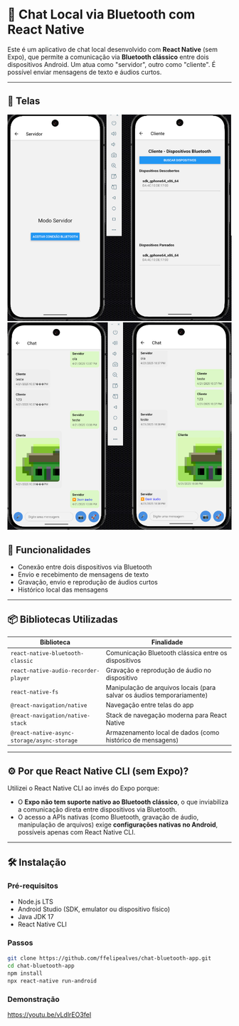 # 📱 Chat Local via Bluetooth com React Native

Este é um aplicativo de chat local desenvolvido com **React Native** (sem Expo), que permite a comunicação via **Bluetooth clássico** entre dois dispositivos Android. Um atua como "servidor", outro como "cliente". É possível enviar mensagens de texto e áudios curtos.

---
## 📱 Telas
![Tela de bluetooth](./assets/telas1.jpeg)
![Tela de chat](./assets/telas2.jpeg)


## 🚀 Funcionalidades

- Conexão entre dois dispositivos via Bluetooth
- Envio e recebimento de mensagens de texto
- Gravação, envio e reprodução de áudios curtos
- Histórico local das mensagens

---

## 📦 Bibliotecas Utilizadas

| Biblioteca                         | Finalidade                                                                 |
|------------------------------------|---------------------------------------------------------------------------|
| `react-native-bluetooth-classic`   | Comunicação Bluetooth clássica entre os dispositivos                      |
| `react-native-audio-recorder-player` | Gravação e reprodução de áudio no dispositivo                             |
| `react-native-fs`                  | Manipulação de arquivos locais (para salvar os áudios temporariamente)   |
| `@react-navigation/native`         | Navegação entre telas do app                                             |
| `@react-navigation/native-stack`   | Stack de navegação moderna para React Native                             |
| `@react-native-async-storage/async-storage` | Armazenamento local de dados (como histórico de mensagens)               |


---

## ⚙️ Por que **React Native CLI** (sem Expo)?

Utilizei o React Native CLI ao invés do Expo porque:

- O **Expo não tem suporte nativo ao Bluetooth clássico**, o que inviabiliza a comunicação direta entre dispositivos via Bluetooth.
- O acesso a APIs nativas (como Bluetooth, gravação de áudio, manipulação de arquivos) exige **configurações nativas no Android**, possíveis apenas com React Native CLI.

---

## 🛠️ Instalação

### Pré-requisitos

- Node.js LTS
- Android Studio (SDK, emulator ou dispositivo físico)
- Java JDK 17
- React Native CLI

### Passos

```bash
git clone https://github.com/ffelipealves/chat-bluetooth-app.git
cd chat-bluetooth-app
npm install
npx react-native run-android
```
### Demonstração
https://youtu.be/vLdlrEO3feI

